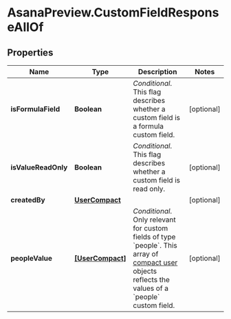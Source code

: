 # AsanaPreview.CustomFieldResponseAllOf

## Properties

Name | Type | Description | Notes
------------ | ------------- | ------------- | -------------
**isFormulaField** | **Boolean** | *Conditional*. This flag describes whether a custom field is a formula custom field. | [optional] 
**isValueReadOnly** | **Boolean** | *Conditional*. This flag describes whether a custom field is read only. | [optional] 
**createdBy** | [**UserCompact**](UserCompact.md) |  | [optional] 
**peopleValue** | [**[UserCompact]**](UserCompact.md) | *Conditional*. Only relevant for custom fields of type &#x60;people&#x60;. This array of [compact user](/reference/users) objects reflects the values of a &#x60;people&#x60; custom field. | [optional] 


